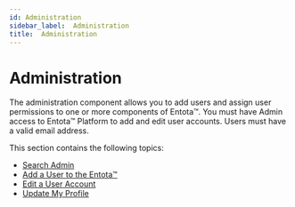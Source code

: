 ```yaml
---
id: Administration
sidebar_label:  Administration
title:  Administration
---
```


# Administration

The administration component allows you to add users and assign user
permissions to one or more components of Entota™. You must have Admin
access to Entota™ Platform to add and edit user accounts. Users must
have a valid email address.

This section contains the following topics:

  - [Search Admin](Search_Admin.md)
  - [Add a User to the Entota™](Add_a_User_to_Entota.md)
  - [Edit a User Account](Edit_a_User_Account.md)
  - [Update My Profile](Update_My_Profile.md)
